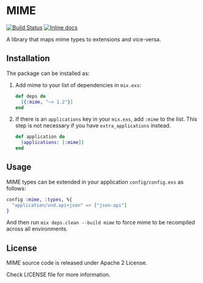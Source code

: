 # MIME

[![Build Status](https://travis-ci.org/elixir-plug/mime.svg?branch=master)](https://travis-ci.org/elixir-plug/mime)
[![Inline docs](http://inch-ci.org/github/elixir-plug/mime.svg?branch=master)](http://inch-ci.org/github/elixir-plug/mime)

A library that maps mime types to extensions and vice-versa.

## Installation

The package can be installed as:

1. Add mime to your list of dependencies in `mix.exs`:

    ```elixir
    def deps do
      [{:mime, "~> 1.2"}]
    end
    ```

2. If there is an `applications` key in your `mix.exs`, add `:mime` to the list. This step is not necessary if you have `extra_applications` instead.

    ```elixir
    def application do
      [applications: [:mime]]
    end
    ```
  
## Usage

MIME types can be extended in your application `config/config.exs` as follows:

```elixir
config :mime, :types, %{
  "application/vnd.api+json" => ["json-api"]
}
```

And then run `mix deps.clean --build mime` to force mime to be recompiled across all environments.

## License

MIME source code is released under Apache 2 License.

Check LICENSE file for more information.
